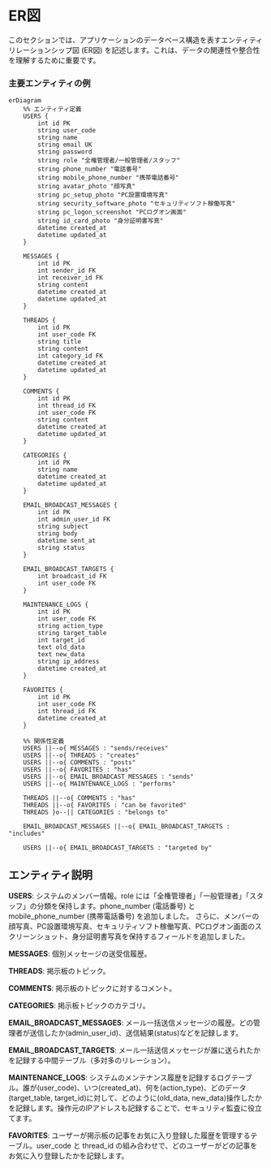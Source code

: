 # ER図

このセクションでは、アプリケーションのデータベース構造を表すエンティティリレーションシップ図 (ER図) を記述します。これは、データの関連性や整合性を理解するために重要です。

### 主要エンティティの例

```mermaid
erDiagram
    %% エンティティ定義
    USERS {
        int id PK
        string user_code
        string name
        string email UK
        string password
        string role "全権管理者/一般管理者/スタッフ"
        string phone_number "電話番号"
        string mobile_phone_number "携帯電話番号"
        string avatar_photo "顔写真"
        string pc_setup_photo "PC設置環境写真"
        string security_software_photo "セキュリティソフト稼働写真"
        string pc_logon_screenshot "PCログオン画面"
        string id_card_photo "身分証明書写真"
        datetime created_at
        datetime updated_at
    }

    MESSAGES {
        int id PK
        int sender_id FK
        int receiver_id FK
        string content
        datetime created_at
        datetime updated_at
    }

    THREADS {
        int id PK
        int user_code FK
        string title
        string content
        int category_id FK
        datetime created_at
        datetime updated_at
    }

    COMMENTS {
        int id PK
        int thread_id FK
        int user_code FK
        string content
        datetime created_at
        datetime updated_at
    }

    CATEGORIES {
        int id PK
        string name
        datetime created_at
        datetime updated_at
    }

    EMAIL_BROADCAST_MESSAGES {
        int id PK
        int admin_user_id FK
        string subject
        string body
        datetime sent_at
        string status
    }

    EMAIL_BROADCAST_TARGETS {
        int broadcast_id FK
        int user_code FK
    }

    MAINTENANCE_LOGS {
        int id PK
        int user_code FK
        string action_type
        string target_table
        int target_id
        text old_data
        text new_data
        string ip_address
        datetime created_at
    }

    FAVORITES {
        int id PK
        int user_code FK
        int thread_id FK
        datetime created_at
    }

    %% 関係性定義
    USERS ||--o{ MESSAGES : "sends/receives"
    USERS ||--o{ THREADS : "creates"
    USERS ||--o{ COMMENTS : "posts"
    USERS ||--o{ FAVORITES : "has"
    USERS ||--o{ EMAIL_BROADCAST_MESSAGES : "sends"
    USERS ||--o{ MAINTENANCE_LOGS : "performs"
    
    THREADS ||--o{ COMMENTS : "has"
    THREADS ||--o{ FAVORITES : "can be favorited"
    THREADS }o--|| CATEGORIES : "belongs to"
    
    EMAIL_BROADCAST_MESSAGES ||--o{ EMAIL_BROADCAST_TARGETS : "includes"
    
    USERS ||--o{ EMAIL_BROADCAST_TARGETS : "targeted by"
```

## エンティティ説明

**USERS**: システムのメンバー情報。role には「全権管理者」「一般管理者」「スタッフ」の分類を保持します。phone_number (電話番号) と mobile_phone_number (携帯電話番号) を追加しました。
さらに、メンバーの顔写真、PC設置環境写真、セキュリティソフト稼働写真、PCログオン画面のスクリーンショット、身分証明書写真を保持するフィールドを追加しました。

**MESSAGES**: 個別メッセージの送受信履歴。

**THREADS**: 掲示板のトピック。

**COMMENTS**: 掲示板のトピックに対するコメント。

**CATEGORIES**: 掲示板トピックのカテゴリ。

**EMAIL_BROADCAST_MESSAGES**: メール一括送信メッセージの履歴。どの管理者が送信したか(admin_user_id)、送信結果(status)などを記録します。

**EMAIL_BROADCAST_TARGETS**: メール一括送信メッセージが誰に送られたかを記録する中間テーブル（多対多のリレーション）。

**MAINTENANCE_LOGS**: システムのメンテナンス履歴を記録するログテーブル。誰が(user_code)、いつ(created_at)、何を(action_type)、どのデータ(target_table, target_id)に対して、どのように(old_data, new_data)操作したかを記録します。操作元のIPアドレスも記録することで、セキュリティ監査に役立てます。

**FAVORITES**: ユーザーが掲示板の記事をお気に入り登録した履歴を管理するテーブル。user_code と thread_id の組み合わせで、どのユーザーがどの記事をお気に入り登録したかを記録します。
